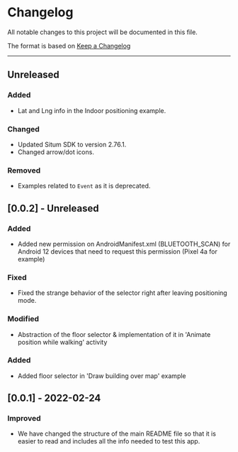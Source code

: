 # Changelog
All notable changes to this project will be documented in this file.

The format is based on [Keep a Changelog](http://keepachangelog.com/en/1.0.0/)

---

## Unreleased

### Added
- Lat and Lng info in the Indoor positioning example.

### Changed
- Updated Situm SDK to version 2.76.1.
- Changed arrow/dot icons.

### Removed
- Examples related to `Event` as it is deprecated. 

## [0.0.2] - Unreleased

### Added

- Added new permission on AndroidManifest.xml (BLUETOOTH_SCAN) for Android 12 devices that need to request this permission (Pixel 4a for example)

### Fixed

- Fixed the strange behavior of the selector right after leaving positioning mode.

### Modified

- Abstraction of the floor selector & implementation of it in 'Animate position while walking' activity

### Added

- Added floor selector in 'Draw building over map' example

## [0.0.1] - 2022-02-24

### Improved

- We have changed the structure of the main README file so that it is easier to read and includes all the info needed to test this app.
